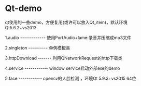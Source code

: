 # Qt-demo
qt使用的一些demo，方便复用(或许可以放入Qt_item)，默认环境 Qt5.6.2+vs2013

1.audio  -------------  使用PortAudio+lame:录音并压缩成mp3文件

2.singleton ----------  单例模板类

3.httpDownload -------  利用QNetworkRequest的http下载类

4.service ------------  window service启动外部exe的demo

5.face    ------------  opencv的人脸检测 ，环境Qt 5.9.3+vs2015 64位